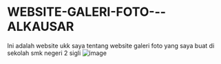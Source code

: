 # WEBSITE-GALERI-FOTO---ALKAUSAR
Ini adalah website ukk saya tentang website galeri foto yang saya buat di sekolah smk negeri 2 sigli
![image](https://github.com/SUPERBAKSO/WEBSITE-GALERI-FOTO---ALKAUSAR/assets/157565774/ff47280b-5507-44cf-aa38-08bf096a2804)
